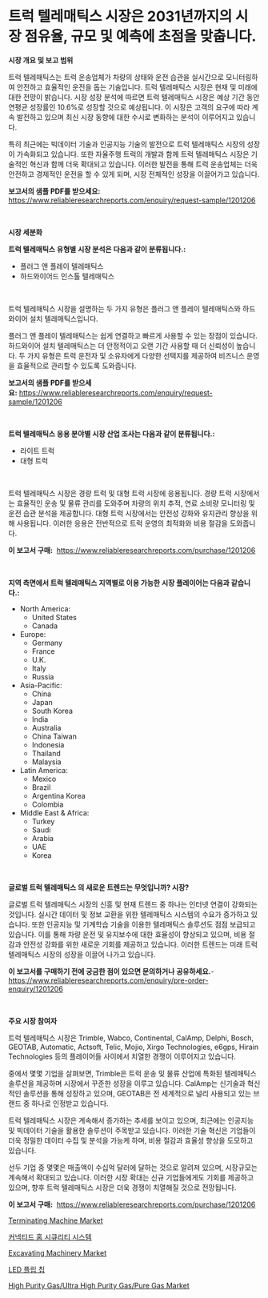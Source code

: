 <p><h1>트럭 텔레매틱스 시장은 2031년까지의 시장 점유율, 규모 및 예측에 초점을 맞춥니다.</h1></p><p><strong>시장 개요 및 보고 범위</strong></p>
<p><p>트럭 텔레매틱스는 트럭 운송업체가 차량의 상태와 운전 습관을 실시간으로 모니터링하여 안전하고 효율적인 운전을 돕는 기술입니다. 트럭 텔레매틱스 시장은 현재 및 미래에 대한 전망이 밝습니다. 시장 성장 분석에 따르면 트럭 텔레매틱스 시장은 예상 기간 동안 연평균 성장률인 10.6%로 성장할 것으로 예상됩니다. 이 시장은 고객의 요구에 따라 계속 발전하고 있으며 최신 시장 동향에 대한 수시로 변화하는 분석이 이루어지고 있습니다.</p><p>특히 최근에는 빅데이터 기술과 인공지능 기술의 발전으로 트럭 텔레매틱스 시장의 성장이 가속화되고 있습니다. 또한 자율주행 트럭의 개발과 함께 트럭 텔레매틱스 시장은 기술적인 혁신과 함께 더욱 확대되고 있습니다. 이러한 발전을 통해 트럭 운송업체는 더욱 안전하고 경제적인 운전을 할 수 있게 되며, 시장 전체적인 성장을 이끌어가고 있습니다.</p></p>
<p><strong>보고서의 샘플 PDF를 받으세요:</strong> <a href="https://www.reliableresearchreports.com/enquiry/request-sample/1201206">https://www.reliableresearchreports.com/enquiry/request-sample/1201206</a></p>
<p>&nbsp;</p>
<p><strong>시장 세분화</strong></p>
<p><strong>트럭 텔레매틱스 유형별 시장 분석은 다음과 같이 분류됩니다.:</strong></p>
<p><ul><li>플러그 앤 플레이 텔레매틱스</li><li>하드와이어드 인스톨 텔레매틱스</li></ul></p>
<p>&nbsp;</p>
<p><p>트럭 텔레매틱스 시장을 설명하는 두 가지 유형은 플러그 앤 플레이 텔레매틱스와 하드와이어 설치 텔레매틱스입니다. </p><p>플러그 앤 플레이 텔레매틱스는 쉽게 연결하고 빠르게 사용할 수 있는 장점이 있습니다. 하드와이어 설치 텔레매틱스는 더 안정적이고 오랜 기간 사용할 때 더 신뢰성이 높습니다. 두 가지 유형은 트럭 운전자 및 소유자에게 다양한 선택지를 제공하여 비즈니스 운영을 효율적으로 관리할 수 있도록 도와줍니다.</p></p>
<p><strong>보고서의 샘플 PDF를 받으세요:</strong>&nbsp;<a href="https://www.reliableresearchreports.com/enquiry/request-sample/1201206">https://www.reliableresearchreports.com/enquiry/request-sample/1201206</a></p>
<p>&nbsp;</p>
<p><strong> 트럭 텔레매틱스 응용 분야별 시장 산업 조사는 다음과 같이 분류됩니다.:</strong></p>
<p><ul><li>라이트 트럭</li><li>대형 트럭</li></ul></p>
<p>&nbsp;</p>
<p><p>트럭 텔레매틱스 시장은 경량 트럭 및 대형 트럭 시장에 응용됩니다. 경량 트럭 시장에서는 효율적인 운송 및 물류 관리를 도와주며 차량의 위치 추적, 연료 소비량 모니터링 및 운전 습관 분석을 제공합니다. 대형 트럭 시장에서는 안전성 강화와 유지관리 향상을 위해 사용됩니다. 이러한 응용은 전반적으로 트럭 운영의 최적화와 비용 절감을 도와줍니다.</p></p>
<p><strong>이 보고서 구매:</strong>&nbsp; <a href="https://www.reliableresearchreports.com/purchase/1201206">https://www.reliableresearchreports.com/purchase/1201206</a></p>
<p>&nbsp;</p>
<p><strong>지역 측면에서 트럭 텔레매틱스 지역별로 이용 가능한 시장 플레이어는 다음과 같습니다.:</strong></p>
<p><ul>
    <li>
        North America:
        <ul>
            <li>United States</li>
            <li>Canada</li>
        </ul>
    </li>
    <li>
        Europe:
        <ul>
            <li>Germany</li>
            <li>France</li>
            <li>U.K.</li>
            <li>Italy</li>
            <li>Russia</li>
        </ul>
    </li>
    <li>
        Asia-Pacific:
        <ul>
            <li>China</li>
            <li>Japan</li>
            <li>South Korea</li>
            <li>India</li>
            <li>Australia</li>
            <li>China Taiwan</li>
            <li>Indonesia</li>
            <li>Thailand</li>
            <li>Malaysia</li>
        </ul>
    </li>
    <li>
        Latin America:
        <ul>
            <li>Mexico</li>
            <li>Brazil</li>
            <li>Argentina Korea</li>
            <li>Colombia</li>
        </ul>
    </li>
    <li>
        Middle East & Africa:
        <ul>
            <li>Turkey</li>
            <li>Saudi</li>
            <li>Arabia</li>
            <li>UAE</li>
            <li>Korea</li>
        </ul>
    </li>
    </ul></p>
<p>&nbsp;</p>
<p><strong>글로벌 트럭 텔레매틱스 의 새로운 트렌드는 무엇입니까? 시장?</strong></p>
<p><p>글로벌 트럭 텔레매틱스 시장의 신흥 및 현재 트렌드 중 하나는 인터넷 연결이 강화되는 것입니다. 실시간 데이터 및 정보 교환을 위한 텔레매틱스 시스템의 수요가 증가하고 있습니다. 또한 인공지능 및 기계학습 기술을 이용한 텔레매틱스 솔루션도 점점 보급되고 있습니다. 이를 통해 차량 운전 및 유지보수에 대한 효율성이 향상되고 있으며, 비용 절감과 안전성 강화를 위한 새로운 기회를 제공하고 있습니다. 이러한 트렌드는 미래 트럭 텔레매틱스 시장의 성장을 이끌어 나가고 있습니다.</p></p>
<p><strong>이 보고서를 구매하기 전에 궁금한 점이 있으면 문의하거나 공유하세요.</strong>- <a href="https://www.reliableresearchreports.com/enquiry/pre-order-enquiry/1201206">https://www.reliableresearchreports.com/enquiry/pre-order-enquiry/1201206</a></p>
<p>&nbsp;</p>
<p><strong>주요 시장 참여자</strong></p>
<p><p>트럭 텔레매틱스 시장은 Trimble, Wabco, Continental, CalAmp, Delphi, Bosch, GEOTAB, Automatic, Actsoft, Telic, Mojio, Xirgo Technologies, e6gps, Hirain Technologies 등의 플레이어들 사이에서 치열한 경쟁이 이루어지고 있습니다.</p><p>중에서 몇몇 기업을 살펴보면, Trimble은 트럭 운송 및 물류 산업에 특화된 텔레매틱스 솔루션을 제공하며 시장에서 꾸준한 성장을 이루고 있습니다. CalAmp는 신기술과 혁신적인 솔루션을 통해 성장하고 있으며, GEOTAB은 전 세계적으로 널리 사용되고 있는 브랜드 중 하나로 인정받고 있습니다.</p><p>트럭 텔레매틱스 시장은 계속해서 증가하는 추세를 보이고 있으며, 최근에는 인공지능 및 빅데이터 기술을 활용한 솔루션이 주목받고 있습니다. 이러한 기술 혁신은 기업들이 더욱 정밀한 데이터 수집 및 분석을 가능케 하며, 비용 절감과 효율성 향상을 도모하고 있습니다.</p><p>선두 기업 중 몇몇은 매출액이 수십억 달러에 달하는 것으로 알려져 있으며, 시장규모는 계속해서 확대되고 있습니다. 이러한 시장 확대는 신규 기업들에게도 기회를 제공하고 있으며, 향후 트럭 텔레매틱스 시장은 더욱 경쟁이 치열해질 것으로 전망됩니다.</p></p>
<p><strong>이 보고서 구매:</strong>&nbsp;&nbsp;<a href="https://www.reliableresearchreports.com/purchase/1201206">https://www.reliableresearchreports.com/purchase/1201206</a></p>
<p><p><a href="https://issuu.com/reportprime-2/docs/terminating-machine-market-size-2030.pptx">Terminating Machine Market</a></p><p><a href="https://github.com/idcefvhkdut6/Market-Research-Report-List-1/blob/main/3994348314.md">커넥티드 홈 시큐리티 시스템</a></p><p><a href="https://issuu.com/reportprime-2/docs/excavating-machinery-market-size-2030.pptx">Excavating Machinery Market</a></p><p><a href="https://github.com/vsap75a286l/Market-Research-Report-List-1/blob/main/3790231315.md">LED 플립 칩</a></p><p><a href="https://github.com/lylyparadise/Market-Research-Report-List-2/blob/main/high-purity-gasultra-high-purity-gaspure-gas-market.md">High Purity Gas/Ultra High Purity Gas/Pure Gas Market</a></p></p>
